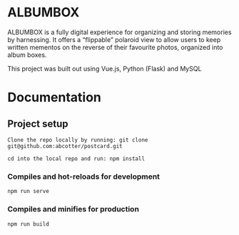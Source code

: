 # ALBUMBOX
ALBUMBOX is a fully digital experience for organizing and storing memories by harnessing. It offers a “flippable” polaroid view to allow users to keep written mementos on the reverse of their favourite photos, organized into album boxes.

This project was built out using Vue.js, Python (Flask) and MySQL

# Documentation

## Project setup
```
Clone the repo locally by running: git clone git@github.com:abcotter/postcard.git
```
```
cd into the local repo and run: npm install
```

### Compiles and hot-reloads for development
```
npm run serve
```

### Compiles and minifies for production
```
npm run build
```
